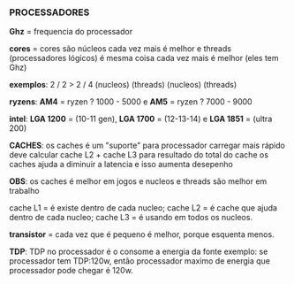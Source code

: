 ### PROCESSADORES

**Ghz** = frequencia do processador

**cores** = cores são núcleos cada vez mais é melhor e threads (processadores lógicos) é mesma coisa cada vez mais é melhor (eles tem Ghz)

**exemplos**:  2    /    2         >        2     /     4
       (nucleos)  (threads)        (nucleos)    (threads)

**ryzens**: **AM4** = ryzen ? 1000 - 5000 e **AM5** = ryzen ? 7000 - 9000

**intel**: **LGA 1200** = (10-11 gen), **LGA 1700** = (12-13-14) e **LGA 1851** = (ultra 200)
                                 

**CACHES**:
os caches é um "suporte" para processador carregar mais rápido
deve calcular cache L2 + cache L3 para resultado do total do cache
os caches ajuda a diminuir a latencia e isso aumenta desepenho

**OBS**: os caches é melhor em jogos e nucleos e threads são melhor em trabalho

 cache L1 = é existe dentro de cada nucleo;
 cache L2 = é cache que ajuda dentro de cada nucleo;
 cache L3 = é usando em todos os nucleos.

**transistor** = cada vez que é pequeno é melhor, porque esquenta menos.

 **TDP**: TDP no processador é o consome a energia da fonte exemplo: se processador tem TDP:120w, então processador maximo de energia que processador pode chegar é 120w. 


 
